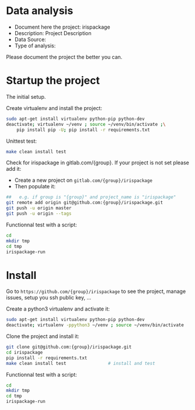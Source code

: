 # Data analysis
- Document here the project: irispackage
- Description: Project Description
- Data Source:
- Type of analysis:

Please document the project the better you can.

# Startup the project

The initial setup.

Create virtualenv and install the project:
```bash
sudo apt-get install virtualenv python-pip python-dev
deactivate; virtualenv ~/venv ; source ~/venv/bin/activate ;\
    pip install pip -U; pip install -r requirements.txt
```

Unittest test:
```bash
make clean install test
```

Check for irispackage in gitlab.com/{group}.
If your project is not set please add it:

- Create a new project on `gitlab.com/{group}/irispackage`
- Then populate it:

```bash
##   e.g. if group is "{group}" and project_name is "irispackage"
git remote add origin git@github.com:{group}/irispackage.git
git push -u origin master
git push -u origin --tags
```

Functionnal test with a script:

```bash
cd
mkdir tmp
cd tmp
irispackage-run
```

# Install

Go to `https://github.com/{group}/irispackage` to see the project, manage issues,
setup you ssh public key, ...

Create a python3 virtualenv and activate it:

```bash
sudo apt-get install virtualenv python-pip python-dev
deactivate; virtualenv -ppython3 ~/venv ; source ~/venv/bin/activate
```

Clone the project and install it:

```bash
git clone git@github.com:{group}/irispackage.git
cd irispackage
pip install -r requirements.txt
make clean install test                # install and test
```
Functionnal test with a script:

```bash
cd
mkdir tmp
cd tmp
irispackage-run
```
